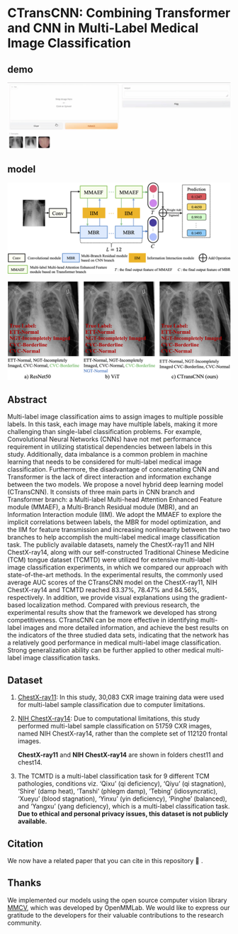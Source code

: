 # CTransCNN: Combining Transformer and CNN in Multi-Label Medical Image Classification

## demo
![demo](./picture/demo.gif)

## model
![model](./picture/model.png)

![reslut](./picture/result.png)

## Abstract

Multi-label image classification aims to assign images to multiple possible labels. In this task, each image may have multiple labels, making it more challenging than single-label classification problems. For example, Convolutional Neural Networks (CNNs) have not met performance requirement in utilizing statistical dependencies between labels in this study. Additionally, data imbalance is a common problem in machine learning that needs to be considered for multi-label medical image classification. Furthermore, the disadvantage of concatenating CNN and Transformer is the lack of direct interaction and information exchange between the two models. We propose a novel hybrid deep learning model (CTransCNN). It consists of three main parts in CNN branch and Transformer branch: a Multi-label Multi-head Attention Enhanced Feature module (MMAEF), a Multi-Branch Residual module (MBR), and an Information Interaction module (IIM). We adopt the MMAEF to explore the implicit correlations between labels, the MBR for model optimization, and the IIM for feature transmission and increasing nonlinearity between the two branches to help accomplish the multi-label medical image classification task. The publicly available datasets, namely the ChestX-ray11 and NIH ChestX-ray14, along with our self-constructed Traditional Chinese Medicine (TCM) tongue dataset (TCMTD) were utilized for extensive multi-label image classification experiments, in which we compared our approach with state-of-the-art methods. In the experimental results, the commonly used average AUC scores of the CTransCNN model on the ChestX-ray11, NIH ChestX-ray14 and TCMTD reached 83.37\%, 78.47\% and 84.56\%, respectively. In addition, we provide visual explanations using the gradient-based localization method. Compared with previous research, the experimental results show that the framework we developed has strong competitiveness. CTransCNN can be more effective in identifying multi-label images and more detailed information, and achieve the best results on the indicators of the three studied data sets, indicating that the network has a relatively good performance in medical multi-label image classification. Strong generalization ability can be further applied to other medical multi-label image classification tasks.

## Dataset

1. [ChestX-ray11](kaggle.com/competitions/ranzcr-clip-catheter-line-classification/data): In this study, 30,083 CXR image training data were used for multi-label sample classification due to computer limitations.

2. [NIH ChestX-ray14](nihcc.app.box.com/v/ChestXray-NIHCC):  Due to computational limitations, this study performed multi-label sample classification on 51759 CXR images, named NIH ChestX-ray14, rather than the complete set of 112120 frontal images. 

   **ChestX-ray11** and **NIH ChestX-ray14** are shown in folders chest11 and chest14.

3. The TCMTD is a multi-label classification task for 9 different TCM pathologies, conditions viz. ‘Qixu’ (qi deficiency), ‘Qiyu’ (qi stagnation), ‘Shire’ (damp heat), ‘Tanshi’ (phlegm damp), ‘Tebing’ (idiosyncratic), ‘Xueyu’ (blood stagnation), ‘Yinxu’ (yin deficiency), ‘Pinghe’ (balanced), and ‘Yangxu’ (yang deficiency), which is a multi-label classification task. **Due to ethical and personal privacy issues, this dataset is not publicly available.**

## Citation

We now have a related paper that you can cite in this repository 🤗 .

## Thanks

We implemented our models using the open source computer vision library [MMCV](github.com/open-mmlab/mmcv), which was developed by OpenMMLab. We would like to express our gratitude to the developers for their valuable contributions to the research community.
